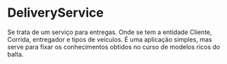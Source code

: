# DeliveryService 

Se trata de um serviço para entregas.
Onde se tem a entidade Cliente, Corrida, entregador e tipos de veiculos. 
É uma aplicação simples, mas serve para fixar os conhecimentos obtidos no curso de modelos ricos do balta.


